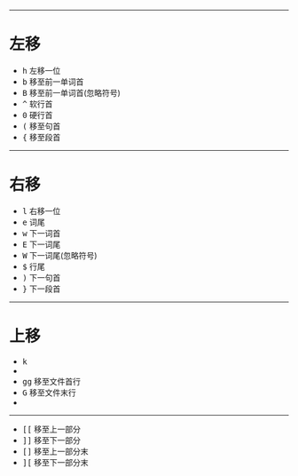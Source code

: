***
# 左移
* <kbd>h</kbd> 左移一位
* <kbd>b</kbd> 移至前一单词首
* <kbd>B</kbd> 移至前一单词首(忽略符号)
* <kbd>^</kbd> 软行首
* <kbd>0</kbd> 硬行首
* <kbd>(</kbd> 移至句首
* <kbd>{</kbd> 移至段首
***

# 右移
* <kbd>l</kbd> 右移一位
* <kbd>e</kbd> 词尾
* <kbd>w</kbd> 下一词首
* <kbd>E</kbd> 下一词尾
* <kbd>W</kbd> 下一词尾(忽略符号)
* <kbd>$</kbd> 行尾
* <kbd>)</kbd> 下一句首
* <kbd>}</kbd> 下一段首
***
# 上移

* <kbd>k</kbd> 
* <kbd></kbd>
* <kbd>gg</kbd> 移至文件首行
* <kbd>G</kbd> 移至文件末行
* <kbd></kbd>
***
* <kbd>[[</kbd> 移至上一部分
* <kbd>]]</kbd> 移至下一部分
* <kbd>[]</kbd> 移至上一部分末
* <kbd>][</kbd> 移至下一部分末



































































































